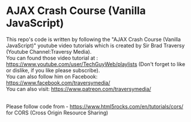 # AJAX Crash Course (Vanilla JavaScript)

This repo's code is written by following the "AJAX Crash Course (Vanilla JavaScript)" youtube video tutorials which is created by Sir Brad Traversy (Youtube Channel:Traversy Media). 
<br/>You can found those video tutorial at : https://www.youtube.com/user/TechGuyWeb/playlists (Don't forget to like or dislike, if you like please subscribe). 
<br/>You can also follow him on Facebook: https://www.facebook.com/traversymedia/
<br/>You can also visit: https://www.patreon.com/traversymedia/

<br/>Please follow code from -  https://www.html5rocks.com/en/tutorials/cors/  for CORS (Cross Origin Resource Sharing) 



